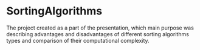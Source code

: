 # SortingAlgorithms
The project created as a part of the presentation, which main purpose was describing advantages and disadvantages of different sorting algorithms types and comparison of their computational complexity.
